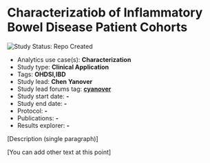Characterizatiob of Inflammatory Bowel Disease Patient Cohorts
=============

<img src="https://img.shields.io/badge/Study%20Status-Repo%20Created-lightgray.svg" alt="Study Status: Repo Created">

- Analytics use case(s): **Characterization**
- Study type: **Clinical Application**
- Tags: **OHDSI,IBD**
- Study lead: **Chen Yanover**
- Study lead forums tag: **[cyanover](https://forums.ohdsi.org/u/cyanover)**
- Study start date: **-**
- Study end date: **-**
- Protocol: **-**
- Publications: **-**
- Results explorer: **-**

[Description (single paragraph)]

[You can add other text at this point]
